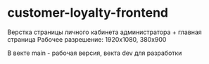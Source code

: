 # customer-loyalty-frontend

Верстка страницы личного кабинета администратора + главная страница
Рабочее разрешение: 1920х1080, 380х900

В векте main - рабочая версия, векта dev для разработки
